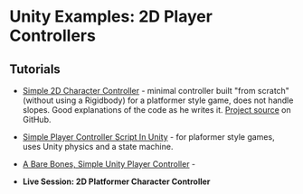 # Unity Examples: 2D Player Controllers

## Tutorials

* [Simple 2D Character Controller](https://roystan.net/articles/character-controller-2d.html) - minimal controller built "from scratch" (without using a Rigidbody) for a platformer style game, does not handle slopes. Good explanations of the code as he writes it. [Project source](https://github.com/IronWarrior/2DCharacterControllerTutorial) on GitHub.
* [Simple Player Controller Script In Unity](https://ottouusihakala.wordpress.com/2015/11/02/simple-player-controller-script-in-unity/) - for plaformer style games, uses Unity physics and a state machine.
* [A Bare Bones, Simple Unity Player Controller]() - 

* **Live Session: 2D Platformer Character Controller**
